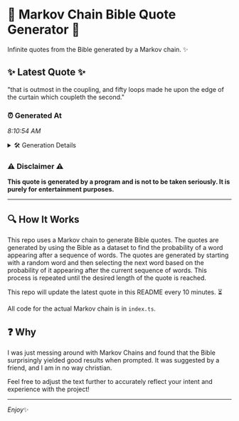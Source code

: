 # 📖 Markov Chain Bible Quote Generator 📖

Infinite quotes from the Bible generated by a Markov chain. ✨

## ✨ Latest Quote ✨
"that is outmost in the coupling, and fifty loops made he upon the edge of the curtain which coupleth the second."

### ⏰ Generated At
*8:10:54 AM*

<details>
    <summary>🛠️ Generation Details</summary>
    <p>
        <strong>🌱 Seed:</strong> that<br>
        <strong>🔄 Iterations:</strong> 20<br>
        <strong>📜 Context History:</strong><br>[ that ]: is<br>[ that, is ]: outmost<br>[ that, is, outmost ]: in<br>[ that, is, outmost, in ]: the<br>[ that, is, outmost, in, the ]: coupling,<br>[ that, is, outmost, in, the, coupling, ]: and<br>[ is, outmost, in, the, coupling,, and ]: fifty<br>[ outmost, in, the, coupling,, and, fifty ]: loops<br>[ in, the, coupling,, and, fifty, loops ]: made<br>[ the, coupling,, and, fifty, loops, made ]: he<br>[ coupling,, and, fifty, loops, made, he ]: upon<br>[ and, fifty, loops, made, he, upon ]: the<br>[ fifty, loops, made, he, upon, the ]: edge<br>[ loops, made, he, upon, the, edge ]: of<br>[ made, he, upon, the, edge, of ]: the<br>[ he, upon, the, edge, of, the ]: curtain<br>[ upon, the, edge, of, the, curtain ]: which<br>[ the, edge, of, the, curtain, which ]: coupleth<br>[ edge, of, the, curtain, which, coupleth ]: the<br>[ of, the, curtain, which, coupleth, the ]: second.<br>
    </p>
</details>

### ⚠️ Disclaimer ⚠️
**This quote is generated by a program and is not to be taken seriously. It is purely for entertainment purposes.**

---

## 🔍 How It Works

This repo uses a Markov chain to generate Bible quotes. The quotes are generated by using the Bible as a dataset to find the probability of a word appearing after a sequence of words. The quotes are generated by starting with a random word and then selecting the next word based on the probability of it appearing after the current sequence of words. This process is repeated until the desired length of the quote is reached.

This repo will update the latest quote in this README every 10 minutes. ⏳

All code for the actual Markov chain is in `index.ts`.

## ❓ Why

I was just messing around with Markov Chains and found that the Bible surprisingly yielded good results when prompted. 
It was suggested by a friend, and I am in no way christian.

Feel free to adjust the text further to accurately reflect your intent and experience with the project!

---

*Enjoy*✨
